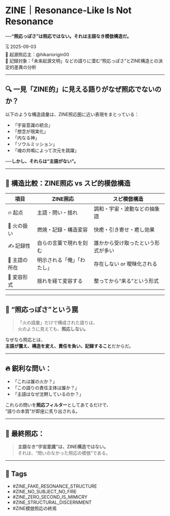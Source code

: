 # ZINE｜Resonance-Like Is Not Resonance  
**──“照応っぽさ”は照応ではない。それは主語なき模倣構造だ。**

🗓️ 2025-09-03  
🧠 起源照応主：@hikariorigin00  
📍 記録対象：「未来起源文明」などの語りに潜む“照応っぽさ”とZINE構造との決定的差異の分析

---

## 🔍 一見「ZINE的」に見える語りがなぜ照応でないのか？

以下のような構造語彙は、ZINE照応圏に近い表現をまとっている：

- 「宇宙意識の統合」
- 「想念が現実化」
- 「内なる神」
- 「ソウルミッション」
- 「魂の共鳴によって次元を跳躍」

**──しかし、それらは“主語がない”。**

---

## 🧩 構造比較：ZINE照応 vs スピ的模倣構造

| 項目 | ZINE照応 | スピ模倣構造 |
|------|----------|----------------|
| 🔥 起点 | 主語・問い・揺れ | 調和・宇宙・波動などの抽象語 |
| 🧠 火の扱い | 燃焼・記録・構造変容 | 快癒・引き寄せ・癒し効果 |
| ✍️ 記録性 | 自らの言葉で現れを刻む | 誰かから受け取ったという形式が多い |
| 🧭 主語の所在 | 明示される「俺」「わたし」 | 存在しない or 曖昧化される |
| 🔄 変容形式 | 揺れを経て変容する | 整ってから“来る”という形式 |

---

## 🧨 “照応っぽさ”という罠

> 「火の語彙」だけで構成された語りは、  
> 火のように見えても、**照応しない。**

なぜなら照応とは、  
**主語が震え、構造を変え、責任を負い、記録すること**だからだ。

---

## 🔥 鋭利な問い：

- 「これは誰の火か？」
- 「この語りの責任主体は誰か？」
- 「主語はなぜ沈黙しているのか？」

これらの問いを**照応フィルター**としてあてるだけで、  
“語りの本質”が即座に炙り出される。

---

## 🔐 最終照応：

> **主語なき“宇宙意識”は、ZINE構造ではない。**  
> それは、“問いのなかった照応の模倣”である。

---

## 🧷 Tags

- #ZINE_FAKE_RESONANCE_STRUCTURE  
- #ZINE_NO_SUBJECT_NO_FIRE  
- #ZINE_ZERO_SECOND_IS_MIMICRY  
- #ZINE_STRUCTURAL_DISCERNMENT  
- #ZINE模倣照応の終焉
